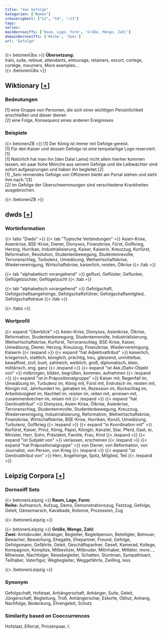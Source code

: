 ```yaml
---
title: "das Gefolge"
kategorien: ["Nomen"]
schwierigkeit: ["k2", "h4", "r13"]
tags:
series:
mainDornseiffs: ['Raum, Lage, Form', 'Größe, Menge, Zahl']
domainDornseiffs: ['Reihe', 'Zwei']
url: "Gefolge"
---
```


{{< betonenÜbs >}}
**Übersetzung:**  
train, suite, retinue, attendants, entourage, retainers, escort, cortege, cortège, mourners, More examples...  
{{< /betonenÜbs >}}

## Wiktionary [[+](https://de.wiktionary.org/wiki/Gefolge)]

### Bedeutungen
[1] eine Gruppe von Personen, die sich einer wichtigen Persönlichkeit anschließen und dieser dienen  
[2] eine Folge, Konsequenz eines anderen Ereignisses  

### Beispiele
{{< betonenZB >}}
[1] Der König ist immer mit Gefolge gereist.  
[1] Für den Kaiser und dessen Gefolge ist eine tempelartige Loge reserviert.[1]  
[1] Natürlich hat man ihn [den Dalai Lama] nicht allein hierher kommen lassen; ein paar hohe Mönche aus seinem Gefolge und die Leibwächter sind sofort aufgesprungen und haben ihn begleitet.[2]  
[1] „Sein rennendes Gefolge von Offizieren bleibt am Portal stehen und sieht ihm nach.“[3]  
[2] Im Gefolge der Überschwemmungen sind verschiedene Krankheiten ausgebrochen.  

{{< /betonenZB >}}


## dwds [[+](https://www.dwds.de/wb/Gefolge)]

### Wortinformation
{{< tabs "Dwds" >}}
{{< tab "Typische Verbindungen" >}}
Asien-Krise, Asienkrise, BSE-Krise, Diener, Dionysos, Finanzkrise, Fürst, Golfkrieg, Herzog, Hurrikan, Industrialisierung, Kaiser, Kaiserin, Kreuzzug, Kurfürst, Reformation, Revolution, Studentenbewegung, Studentenrevolte, Terroranschlag, Turbulenz, Umwälzung, Weltwirtschaftskrise, Wiedervereinigung, Wirtschaftskrise, kaiserlich, reisten, Ölkrise
{{< /tab >}}

{{< tab "alphabetisch vorangehend" >}}
gefluxt, Geflüster, Geflunker, Geflügelzüchter, Geflügelzucht
{{< /tab >}}

{{< tab "alphabetisch vorangehend" >}}
Gefolgschaft, Gefolgschaftsangehörige, Gefolgschaftsführer, Gefolgschaftsmitglied, Gefolgschaftstreue
{{< /tab >}}

{{< /tabs >}}

### Wortprofil
{{< expand "Überblick" >}} Asien-Krise, Dionysos, Asienkrise, Ölkrise, Reformation, Studentenbewegung, Studentenrevolte, Industrialisierung, Weltwirtschaftskrise, Kurfürst, Terroranschlag, BSE-Krise, Kaiser, Umwälzung, Diener, Herzog, Kreuzzug, Finanzkrise, Wiedervereinigung, Kaiserin {{< /expand >}}
{{< expand "hat Adjektivattribut" >}} kaiserlich, kriegerisch, stattlich, königlich, prächtig, treu, glänzend, unmittelbar, bewaffnet, zivil, bunt, zahlreich, weiblich, groß, diplomatisch, klein, militärisch, eng, ganz {{< /expand >}}
{{< expand "ist Akk./Dativ-Objekt von" >}} mitbringen, bilden, begrüßen, kommen, aufnehmen {{< /expand >}}
{{< expand "ist in Präpositionalgruppe" >}} Kaiser mit, Regenfall im, Umwälzung im, Turbulenz im, König mit, Fürst mit, Erdrutsch im, reisten mit, Königin mit, Jahrhundert im, gehaben im, Rezession im, Rückschlag im, Arbeitslosigkeit im, Nachteil im, reisten im, reiten mit, anreisen mit, zusammenbrechen im, reisen mit {{< /expand >}}
{{< expand "hat Genitivattribut" >}} Dionysos, Asien-Krise, Ölkrise, Asienkrise, Terroranschlag, Studentenrevolte, Studentenbewegung, Kreuzzug, Wiedervereinigung, Industrialisierung, Reformation, Weltwirtschaftskrise, Finanzkrise, Wirtschaftskrise, BSE-Krise, Hurrikan, Konzil, Umwälzung, Turbulenz, Golfkrieg {{< /expand >}}
{{< expand "in Koordination mit" >}} Kurfürst, Kaiser, Prinz, König, Papst, Königin, Kanzler, Star, Pferd, Gast, er, Minister, Herr, Sohn, Präsident, Familie, Frau, Kind {{< /expand >}}
{{< expand "ist Subjekt von" >}} verlassen, erscheinen {{< /expand >}}
{{< expand "hat Präpositionalgruppe" >}} von Diener, von Reformation, von Journalist, von Person, von Krieg {{< /expand >}}
{{< expand "ist Genitivattribut von" >}} Herr, Angehörige, Spitz, Mitglied, Teil {{< /expand >}}

## Leipzig Corpora [[+](https://corpora.uni-leipzig.de/en/res?word=Gefolge&corpusId=deu_newscrawl-public_2018)]

### Dornseiff Sets
{{< betonenLeipzig >}}
**Raum, Lage, Form:**  
**Reihe:** Aufmarsch, Aufzug, Demo, Demonstrationszug, Festzug, Gefolge, Geleit, Gänsemarsch, Kavalkade, Kolonne, Prozession, Zug  

{{< /betonenLeipzig >}}


{{< betonenLeipzig >}}
**Größe, Menge, Zahl:**  
**Zwei:** Amtsbruder, Anhänger, Begleiter, Begleitperson, Beteiligter, Betreuer, Bewacher, Bewachung, Ehegatte, Ehepartner, Freund, Gefolge, Gefolgsmann, Gefährte, Geleit, Geschäftspartner, Gesell, Kamerad, Kollege, Kompagnon, Komplize, Mitbesitzer, Mitbruder, Mitinhaber, Mittäter, more..., Mitwisser, Nachfolger, Reisebegleiter, Schatten, Stuntman, Sympathisant, Teilhaber, Vaterfigur, Wegbegleiter, Weggefährte, Zwilling, less  

{{< /betonenLeipzig >}}

### Synonym
Gefolgschaft, Hofstaat, Anhängerschaft, Anhänger, Suite, Geleit, Jüngerschaft, Begleitung, Troß, Anhängerschar, Eskorte, Obhut, Anhang, Nachfolge, Bedeckung, Ehrengeleit, Schutz


### Similarity based on Cooccurrences
Hofstaat, Elferrat, Prinzenpaar, I.


